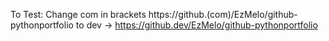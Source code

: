 To Test:
Change com in brackets https://github.(com)/EzMelo/github-pythonportfolio to dev -> https://github.dev/EzMelo/github-pythonportfolio
